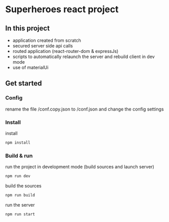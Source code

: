 # Superheroes react project

## In this project

- application created from scratch
- secured server side api calls
- routed application (react-router-dom & expressJs)
- scripts to automatically relaunch the server and rebuild client in dev mode
- use of materialUi

## Get started

### Config

rename the file /conf.copy.json to /conf.json and change the config settings

### Install

install

```bash
npm install
```

### Build & run

run the project in development mode (build sources and launch server)

```bash
npm run dev
```

build the sources

```bash
npm run build
```

run the server

```bash
npm run start
```